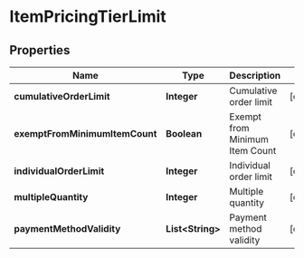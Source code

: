 

# ItemPricingTierLimit


## Properties

| Name | Type | Description | Notes |
|------------ | ------------- | ------------- | -------------|
|**cumulativeOrderLimit** | **Integer** | Cumulative order limit |  [optional] |
|**exemptFromMinimumItemCount** | **Boolean** | Exempt from Minimum Item Count |  [optional] |
|**individualOrderLimit** | **Integer** | Individual order limit |  [optional] |
|**multipleQuantity** | **Integer** | Multiple quantity |  [optional] |
|**paymentMethodValidity** | **List&lt;String&gt;** | Payment method validity |  [optional] |



